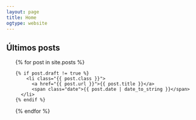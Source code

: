 ```yaml
---
layout: page
title: Home
ogtype: website
---
```


<h2>Últimos posts</h2>

<ul class="posts">
  {% for post in site.posts %}

  	{% if post.draft != true %}
    	<li class="{{ post.class }}">
          <a href="{{ post.url }}">{{ post.title }}</a> 
          <span class="date">{{ post.date | date_to_string }}</span>
      </li>
    {% endif %}

  {% endfor %}
</ul>
